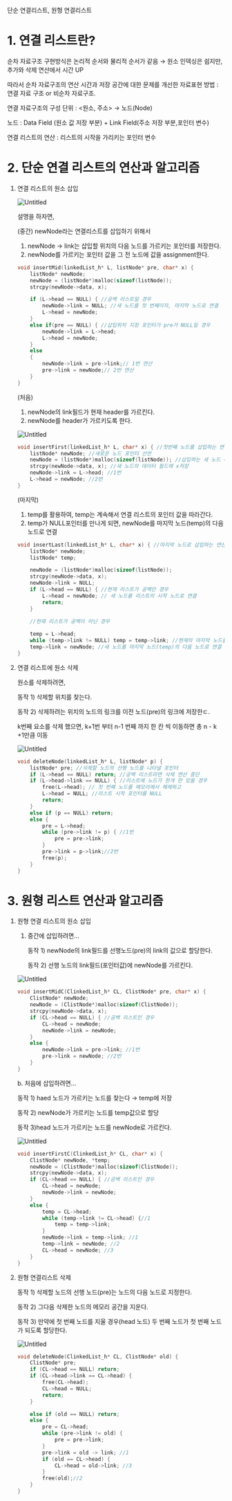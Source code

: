 단순 연결리스트, 원형 연결리스트

# 1. 연결 리스트란?

순차 자료구조 구현방식은 논리적 순서와 물리적 순서가 같음 → 원소 인덱싱은 쉽지만, 추가와 삭제 연산에서 시간 UP 

따라서 순차 자료구조의 연산 시간과 저장 공간에 대한 문제를 개선한 자료표현 방법 : 연결 자료 구조 or 비순차 자료구조.

연결 자료구조의 구성 단위 : <원소, 주소> → 노드(Node) 

노드 : Data Field (원소 값 저장 부분) + Link Field(주소 저장 부분,포인터 변수)

연결 리스트의 연산 : 리스트의 시작을 가리키는 포인터 변수

# 2. 단순 연결 리스트의 연산과 알고리즘

1. 연결 리스트의 원소 삽입
    
    ![Untitled](https://s3-us-west-2.amazonaws.com/secure.notion-static.com/031b487c-7f10-4882-b5b8-370083ee8cfc/Untitled.png)
    
    설명을 하자면, 
    
    (중간) newNode라는 연결리스트를 삽입하기 위해서 
    
    1. newNode → link는 삽입할 위치의 다음 노드를 가르키는 포인터를 저장한다.
    2. newNode를 가르키는 포인터 값을 그 전 노드에 값을 assignment한다.
    
    ```c
    void insertMid(linkedList_h* L, listNode* pre, char* x) {
    	listNode* newNode;
    	newNode = (listNode*)malloc(sizeof(listNode));
    	strcpy(newNode->data, x);
    
    	if (L->head == NULL) { //공백 리스트일 경우 
    		newNode->link = NULL; //새 노드를 첫 번째이자, 마지막 노드로 연결
    		L->head = newNode;
    	}
    	else if(pre == NULL) { //삽입위치 지정 포인터가 pre가 NULL일 경우 
    		newNode->link = L->head;
    		L->head = newNode; 
    	}
    	else
    	{
    		newNode->link = pre->link;// 1번 연산
    		pre->link = newNode;// 2번 연산
    	}
    }
    ```
    
    (처음)
    
    1. newNode의 link필드가 현재 header를 가르킨다.
    2. newNode를 header가 가르키도록 한다.
    
    ![Untitled](https://s3-us-west-2.amazonaws.com/secure.notion-static.com/3bb274dd-4988-4131-bef1-84480619ea0d/Untitled.png)
    
    ```c
    void insertFirst(linkedList_h* L, char* x) { //첫번째 노드를 삽입하는 연산
    	listNode* newNode; //새로운 노드 포인터 선언
    	newNode = (listNode*)malloc(sizeof(listNode)); //삽입하는 새 노드 메모리 할당
    	strcpy(newNode->data, x); //새 노드의 데이터 필드에 x저장
    	newNode->link = L->head; //1번 
    	L->head = newNode; //2번
    }
    ```
    
    (마지막)
    
    1. temp를 활용하여, temp는 계속해서 연결 리스트의 포인터 값을 따라간다.
    2. temp가 NULL포인터를 만나게 되면, newNode를 마지막 노드(temp)의 다음 노드로 연결
    
    ```c
    void insertLast(linkedList_h* L, char* x) { //마지막 노드로 삽입하는 연산
    	listNode* newNode;
    	listNode* temp;
    
    	newNode = (listNode*)malloc(sizeof(listNode));
    	strcpy(newNode->data, x);
    	newNode->link = NULL;
    	if (L->head == NULL) { //현재 리스트가 공백인 경우
    		L->head = newNode; // 새 노드를 리스트의 시작 노드로 연결
    		return;
    	}
    	
    	//현재 리스트가 공백이 아닌 경우
    
    	temp = L->head;
    	while (temp->link != NULL) temp = temp->link; //현재의 마지막 노드를 찾음
    	temp->link = newNode; //새 노드를 마지막 노드(temp)의 다음 노드로 연결
    }
    ```
    
2. 연결 리스트에 원소 삭제
    
    원소를 삭제하려면, 
    
    동작 1) 삭제할 위치를 찾는다. 
    
    동작 2) 삭제하려는 위치의 노드의 링크를 이전 노드(pre)의 링크에 저장한ㄷ.
    
    k번째 요소를 삭제 했으면, k+1번 부터 n-1 번째 까지 한 칸 씩 이동하면 총 n - k +1만큼 이동 
    
    ![Untitled](https://s3-us-west-2.amazonaws.com/secure.notion-static.com/9cfd5b41-d9cb-44f0-9784-393efab57bf4/Untitled.png)
    
    ```c
    void deleteNode(linkedList_h* L, listNode* p) {
    	listNode* pre; //삭제할 노드의 선행 노드를 나타낼 포인터
    	if (L->head == NULL) return; //공백 리스트라면 삭제 연산 중단
    	if (L->head->link == NULL) { //리스트에 노드가 한개 만 있을 경우
    		free(L->head); // 첫 번째 노드를 메모리에서 해제하고 
    		L->head = NULL; //리스트 시작 포인터를 NULL
    		return;
    	}
    	else if (p == NULL) return;
    	else {
    		pre = L->head;
    		while (pre->link != p) { //1번
    			pre = pre->link;
    		}
    		pre->link = p->link;//2번
    		free(p);
    	}
    }
    ```
    

# 3. 원형 리스트 연산과 알고리즘

1. 원형 연결 리스트의 원소 삽입
    1. 중간에 삽입하려면...
        
        동작 1) newNode의 link필드를 선행노드(pre)의 link의 값으로 할당한다. 
        
        동작 2) 선행 노드의 link필드(포인터값)에  newNode를 가르킨다. 
        
    
    ![Untitled](https://s3-us-west-2.amazonaws.com/secure.notion-static.com/0fe3bb12-b1b8-430f-8835-3c1e1976e688/Untitled.png)
    
    ```c
    void insertMidC(ClinkedList_h* CL, ClistNode* pre, char* x) {
    	ClistNode* newNode;
    	newNode = (ClistNode*)malloc(sizeof(ClistNode));
    	strcpy(newNode->data, x);
    	if (CL->head == NULL) { //공백 리스트인 경우
    		CL->head = newNode; 
    		newNode->link = newNode;
    	}
    	else {
    		newNode->link = pre->link; //1번
    		pre->link = newNode; //2번
    	}
    }
    ```
    
    b. 처음에 삽입하려면...
    
    동작 1) haed 노드가 가르키는 노드를 찾는다 → temp에 저장
    
    동작 2) newNode가 가르키는 노드를 temp값으로 할당
    
    동작 3)head 노드가 가르키는 노드를 newNode로 가르킨다.
    
    ![Untitled](https://s3-us-west-2.amazonaws.com/secure.notion-static.com/f7a34905-be41-48c9-9795-ba1f7883e537/Untitled.png)
    
    ```c
    void insertFirstC(ClinkedList_h* CL, char* x) {
    	ClistNode* newNode, *temp;
    	newNode = (ClistNode*)malloc(sizeof(ClistNode));
    	strcpy(newNode->data, x);
    	if (CL->head == NULL) { //공백 리스트인 경우
    		CL->head = newNode;
    		newNode->link = newNode;
    	}
    	else {
    		temp = CL->head;
    		while (temp->link != CL->head) {//1
    			temp = temp->link;
    		}
    		newNode->link = temp->link; //1 
    		temp->link = newNode; //2 
    		CL->head = newNode; //3
    	}
    }
    ```
    
2. 원형 연결리스트 삭제
    
    동작 1) 삭제할 노드의 선행 노드(pre)는 노드의 다음 노드로 지정한다.
    
    동작 2) 그다음 삭제한 노드의 메모리 공간을 지운다.
    
    동작 3) 만약에 첫 번째 노드를 지울 경우(head 노드) 두 번째 노드가 첫 번째 노드가 되도록 할당한다.
    
    ![Untitled](https://s3-us-west-2.amazonaws.com/secure.notion-static.com/aab710ef-3053-4c4e-9c96-039a045a92d6/Untitled.png)
    
    ```c
    void deleteNode(ClinkedList_h* CL, ClistNode* old) {
    	ClistNode* pre;
    	if (CL->head == NULL) return;
    	if (CL->head->link == CL->head) {
    		free(CL->head);
    		CL->head = NULL;
    		return;
    	}
    
    	else if (old == NULL) return;
    	else {
    		pre = CL->head;
    		while (pre->link != old) {
    			pre = pre->link;
    		}
    		pre->link = old -> link; //1
    		if (old == CL->head) {
    			CL->head = old->link; //3
    		}
    		free(old);//2
    	}
    }
    ```
